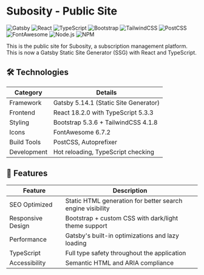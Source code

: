 # Subosity - Public Site

![Gatsby](https://img.shields.io/badge/Gatsby-5.14.1-663399?style=for-the-badge&logo=gatsby&logoColor=white)
![React](https://img.shields.io/badge/React-18.2.0-61DAFB?style=for-the-badge&logo=react&logoColor=black)
![TypeScript](https://img.shields.io/badge/TypeScript-5.3.3-3178C6?style=for-the-badge&logo=typescript&logoColor=white)
![Bootstrap](https://img.shields.io/badge/Bootstrap-5.3.6-7952B3?style=for-the-badge&logo=bootstrap&logoColor=white)
![TailwindCSS](https://img.shields.io/badge/TailwindCSS-4.1.8-06B6D4?style=for-the-badge&logo=tailwindcss&logoColor=white)
![PostCSS](https://img.shields.io/badge/PostCSS-8.5.4-DD3A0A?style=for-the-badge&logo=postcss&logoColor=white)
![FontAwesome](https://img.shields.io/badge/FontAwesome-6.7.2-528DD7?style=for-the-badge&logo=fontawesome&logoColor=white)
![Node.js](https://img.shields.io/badge/Node.js-20-339933?style=for-the-badge&logo=node.js&logoColor=white)
![NPM](https://img.shields.io/badge/NPM-Latest-CB3837?style=for-the-badge&logo=npm&logoColor=white)

This is the public site for Subosity, a subscription management platform. This is now a Gatsby Static Site Generator (SSG) with React and TypeScript.

## 🛠️ Technologies

| Category      | Details                                             |
|---------------|-----------------------------------------------------|
| Framework     | Gatsby 5.14.1 (Static Site Generator)               |
| Frontend      | React 18.2.0 with TypeScript 5.3.3                  |
| Styling       | Bootstrap 5.3.6 + TailwindCSS 4.1.8                 |
| Icons         | FontAwesome 6.7.2                                   |
| Build Tools   | PostCSS, Autoprefixer                               |
| Development   | Hot reloading, TypeScript checking                  |

## 🚀 Features

| Feature           | Description                                                |
| ----------------- | ---------------------------------------------------------- |
| SEO Optimized     | Static HTML generation for better search engine visibility |
| Responsive Design | Bootstrap + custom CSS with dark/light theme support       |
| Performance       | Gatsby's built-in optimizations and lazy loading           |
| TypeScript        | Full type safety throughout the application                |
| Accessibility     | Semantic HTML and ARIA compliance                          |

